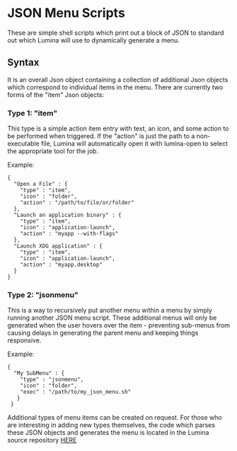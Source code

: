 # JSON Menu Scripts
These are simple shell scripts which print out a block of JSON to standard out which Lumina will use to dynamically generate a menu.

## Syntax
It is an overall Json object containing a collection of additional Json objects which correspond to individual items in the menu.
There are currently two forms of the "item" Json objects:

### Type 1: "item"
This type is a simple action item entry with text, an icon, and some action to be performed when triggered. If the "action" is just the path to a non-executable file, Lumina will automatically open it with lumina-open to select the appropriate tool for the job.

Example:
```
{
  "Open a File" : {
    "type" : "item",
    "icon" : "folder",
    "action" : "/path/to/file/or/folder"
  },
  "Launch an application binary" : {
    "type" : "item",
    "icon" : "application-launch",
    "action" : "myapp --with-flags"
  },
  "Launch XDG application" : {
    "type" : "item",
    "icon" : "application-launch",
    "action" : "myapp.desktop"
  }
}
```

### Type 2: "jsonmenu"
This is a way to recursively put another menu within a menu by simply running another JSON menu script.
These additional menus will only be generated when the user hovers over the item - preventing sub-menus from causing delays in generating the parent menu and keeping things responsive.

Example:
```
{
  "My SubMenu" : {
    "type" : "jsonmenu",
    "icon" : "folder",
    "exec" : "/path/to/my_json_menu.sh"
   }
 }
 ```
 
 Additional types of menu items can be created on request. For those who are interesting in adding new types themselves, the code which parses these JSON objects and generates the menu is located in the Lumina source repository [HERE](https://github.com/lumina-desktop/lumina/blob/master/src-qt5/core/lumina-desktop/JsonMenu.h)

